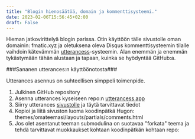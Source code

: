 ```yaml
---
title: "Blogin hienosäätöä, domain ja kommenttisysteemi."
date: 2023-02-06T15:56:45+02:00
draft: False
---
```

Hieman jatkovirittelyä blogin parissa. Otin käyttöön tälle sivustolle oman domainin: fmatic.xyz ja oletuksena oleva
Disqus kommenttisysteemin tilalle vaihdoin kätevämmän [utterancess](https://utteranc.es)-systeemin. Alan enemmän ja 
enemmän tykästymään tähän alustaan ja tapaan, kuinka se hyödyntää GitHub:a. 

###Sananen utterances:n käyttöönotosta###

Utterances asennus on suhteellisen simppeli toimenpide. 

1. Julkinen GitHub repository
2. Asenna utterances kyseiseen repo:n [utterancess app](https://github.com/apps/utterances)
3. Siirry utterances [sivustolle](https://utteranc.es/) ja täytä tarvittavat tiedot
4. Kopioi ja liitä sivuston luoma koodinpätkä Hugon: themes/omateemasi/layouts/partials/comments.html
5. Jos olet asentanut teeman submodulina on suotavaa "forkata" teema ja tehdä tarvittavat muokkaukset kohtaan koodinpätkän kohtaan repo:

